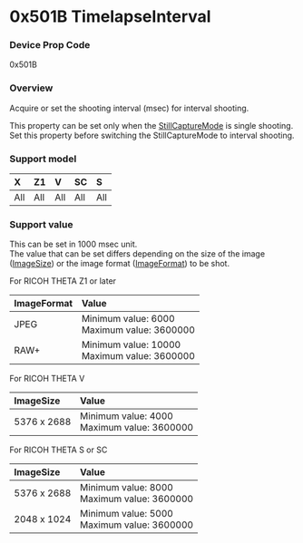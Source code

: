 # 0x501B TimelapseInterval

### Device Prop Code

0x501B

### Overview

Acquire or set the shooting interval (msec) for interval shooting.

This property can be set only when the [StillCaptureMode](still_capture_mode.md) is single shooting.  
Set this property before switching the StillCaptureMode to interval shooting.

### Support model

| X | Z1 | V | SC | S |
|:--|:--|:--|:--|:--|
| All | All | All | All | All |

### Support value

This can be set in 1000 msec unit.  
The value that can be set differs depending on the size of the image ([ImageSize](image_size.md)) or the image format ([ImageFormat](image_format.md)) to be shot.

For RICOH THETA Z1 or later

| ImageFormat | Value |
|:--|:--|
| JPEG | Minimum value: 6000<br>Maximum value: 3600000 |
| RAW+ | Minimum value: 10000<br>Maximum value: 3600000 |

For RICOH THETA V

| ImageSize | Value |
|:--|:--|
| 5376 x 2688 | Minimum value: 4000<br>Maximum value: 3600000 |

For RICOH THETA S or SC

| ImageSize | Value |
|:--|:--|
| 5376 x 2688 | Minimum value: 8000<br>Maximum value: 3600000 |
| 2048 x 1024 | Minimum value: 5000<br>Maximum value: 3600000 |
